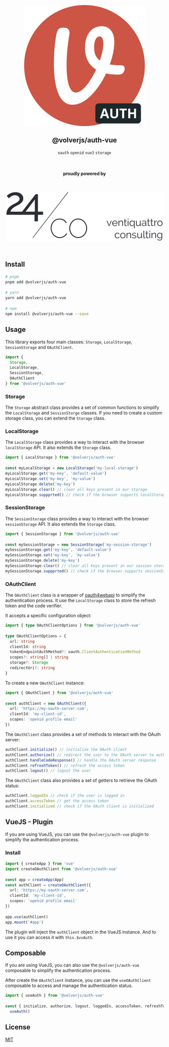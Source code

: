 <div align="center">
  
[![volverjs](docs/static/volverjs-auth.svg)](https://volverjs.github.io/auth-vue)

## @volverjs/auth-vue

`oauth` `openid` `vue3` `storage`

<br>

#### proudly powered by

<br>

[![24/Consulting](docs/static/24consulting.svg)](https://24consulting.it)

<br>

</div>

## Install

```bash
# pnpm
pnpm add @volverjs/auth-vue

# yarn
yarn add @volverjs/auth-vue

# npm
npm install @volverjs/auth-vue --save
```

## Usage

This library exports four main classes: `Storage`, `LocalStorage`, `SessionStorage` and `OAuthClient`.

```typescript
import {
  Storage,
  LocalStorage,
  SessionStorage,
  OAuthClient
} from '@volverjs/auth-vue'
```

### Storage

The `Storage` abstract class provides a set of common functions to simplify the `LocalStorage` and `SessionStorge` classes.
If you need to create a custom storage class, you can extend the `Storage` class.

### LocalStorage

The `LocalStorage` class provides a way to interact with the browser `localStorage` API. It also extends the `Storage` class.

```typescript
import { LocalStorage } from '@volverjs/auth-vue'

const myLocalStorage = new LocalStorage('my-local-storage')
myLocalStorage.get('my-key', 'default-value')
myLocalStorage.set('my-key', 'my-value')
myLocalStorage.delete('my-key')
myLocalStorage.clear() // clear all keys present in our storage
myLocalStorage.suppprted() // check if the browser supports localStorage
```

### SessionStorage

The `SessionStorage` class provides a way to interact with the browser `sessionStorage` API. It also extends the `Storage` class.

```typescript
import { SessionStorage } from '@volverjs/auth-vue'

const mySessionStorage = new SessionStorage('my-session-storage')
mySessionStorage.get('my-key', 'default-value')
mySessionStorage.set('my-key', 'my-value')
mySessionStorage.delete('my-key')
mySessionStorage.clear() // clear all keys present in our session storage
mySessionStorage.suppprted() // check if the browser supports sessionStorage
```

### OAuthClient

The `OAuthClient` class is a wrapper of [oauth4webapi](https://github.com/panva/oauth4webapi) to simplify the authentication process. It use the `LocalStorage` class to store the refresh token and the code verifier.

It accepts a specific configuration object:

```typescript
import { type OAuthClientOptions } from '@volverjs/auth-vue'

type OAuthClientOptions = {
  url: string
  clientId: string
  tokenEndpointAuthMethod?: oauth.ClientAuthenticationMethod
  scopes?: string[] | string
  storage?: Storage
  redirectUri?: string
}
```

To create a new `OAuthClient` instance:

```typescript
import { OAuthClient } from '@volverjs/auth-vue'

const authClient = new OAuthClient({
  url: 'https://my-oauth-server.com',
  clientId: 'my-client-id',
  scopes: 'openid profile email'
})
```

The `OAuthClient` class provides a set of methods to interact with the OAuth server:

```typescript
authClient.initialize() // initialize the OAuth client
authClient.authorize() // redirect the user to the OAuth server to authorize the application
authClient.handleCodeResponse() // handle the OAuth server response
authClient.refreshToken() // refresh the access token
authClient.logout() // logout the user
```

The `OAuthClient` class also provides a set of getters to retrieve the OAuth status:

```typescript
authClient.loggedIn // check if the user is logged in
authClient.accessToken // get the access token
authClient.initialized // check if the OAuth client is initialized
```

## VueJS - Plugin

If you are using VueJS, you can use the `@volverjs/auth-vue` plugin to simplify the authentication process.

### Install

```typescript
import { createApp } from 'vue'
import createOAuthClient from '@volverjs/auth-vue'

const app = createApp(App)
const authClient = createOAuthClient({
  url: 'https://my-oauth-server.com',
  clientId: 'my-client-id',
  scopes: 'openid profile email'
})

app.use(authClient)
app.mount('#app')
```

The plugin will inject the `authClient` object in the VueJS instance. And to use it you can access it with `this.$vvAuth`.

## Composable

If you are using VueJS, you can also use the `@volverjs/auth-vue` composable to simplify the authentication process.

After create the `OAuthClient` instance, you can use the `useOAuthClient` composable to access and manage the authentication status.

```typescript
import { useAuth } from '@volverjs/auth-vue'

const { initialize, authorize, logout, loggedIn, accessToken, refreshToken } =
  useAuth()
```

## License

[MIT](http://opensource.org/licenses/MIT)
